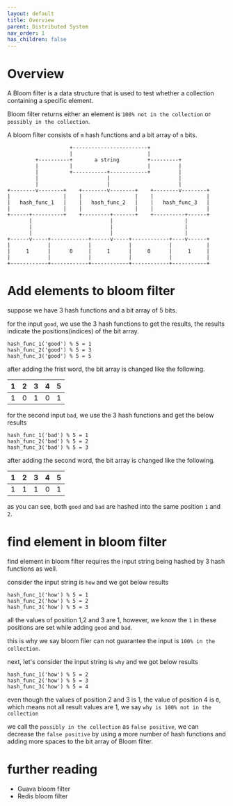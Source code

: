 ```yaml
---
layout: default
title: Overview
parent: Distributed System
nav_order: 1
has_children: false
---
```


# Overview

A Bloom filter is a data structure that is used to test whether a collection containing a specific element.

Bloom filter returns either an element is `100% not in the collection` or `possibly in the collection`.

A bloom filter consists of `m` hash functions and a bit array of `n` bits.

```
                    +------------------------+
                    |                        |
         +----------+       a string         +---------+
         |          |                        |         |
         |          +-----------+------------+         |
         |                      |                      |
         |                      |                      |
+--------v--------+    +--------v--------+    +--------v--------+
|                 |    |                 |    |                 |
|   hash_func_1   |    |   hash_func_2   |    |   hash_func_3   |
|                 |    |                 |    |                 |
+------+----------+    +---------+-------+    +----------+------+
       |                         |                       |
       |                         |                       |
       |                         |                       |
+------v-----+------------+------v-----+------------+----v------+
|            |            |            |            |           |
|     1      |      0     |     1      |     0      |     1     |
|            |            |            |            |           |
+------------+------------+------------+------------+-----------+

```

# Add elements to bloom filter

suppose we have 3 hash functions and a bit array of 5 bits.

for the input `good`, we use the 3 hash functions to get the results, the results indicate the positions(indices) of the bit array.

```
hash_func_1('good') % 5 = 1
hash_func_2('good') % 5 = 3
hash_func_3('good') % 5 = 5
```
after adding the frist word, the bit array is changed like the following.

| 1   | 2       | 3     | 4    | 5     |
| ---:| -------:| -----:|-----:| -----:|
| 1   |0        | 1     | 0    | 1     |


for the second input `bad`,  we use the 3 hash functions and get the below results


```
hash_func_1('bad') % 5 = 1
hash_func_2('bad') % 5 = 2
hash_func_3('bad') % 5 = 3
```

after adding the second word, the bit array is changed like the following.

| 1   | 2       | 3     | 4    | 5     |
| ---:| -------:| -----:|-----:| -----:|
| 1   |1        | 1     | 0    | 1     |

as you can see, both `good` and `bad` are hashed into the same position `1` and `2`.

# find element in bloom filter

find element in bloom filter requires the input string being hashed by 3 hash functions as well.

consider the input string is `how` and we got below results

```
hash_func_1('how') % 5 = 1
hash_func_2('how') % 5 = 2
hash_func_3('how') % 5 = 3
```

all the values of position 1,2 and 3 are 1, however, we know the `1` in these positions are set while adding `good` and `bad`.

this is why we say bloom filer can not guarantee the input is `100% in the collection`.

next, let's consider the input string is `why` and we got below results

```
hash_func_1('how') % 5 = 2
hash_func_2('how') % 5 = 3
hash_func_3('how') % 5 = 4
```

even though the values of position 2 and 3 is 1,  the value of position 4 is `0`, which means not all result values are 1, we say `why is 100% not in the collection` 

we call the `possibly in the collection` as `false positive`, we can decrease the `false positive` by using a more number of hash functions and adding more spaces to the bit array of Bloom filter. 

# further reading

- Guava bloom filter
- Redis bloom filter